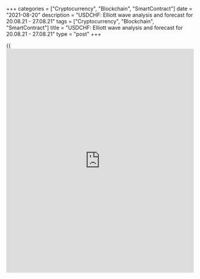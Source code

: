 +++
categories = ["Cryptocurrency", "Blockchain", "SmartContract"]
date = "2021-08-20"
description = "USDCHF: Elliott wave analysis and forecast for 20.08.21 - 27.08.21"
tags = ["Cryptocurrency", "Blockchain", "SmartContract"]
title = "USDCHF: Elliott wave analysis and forecast for 20.08.21 - 27.08.21"
type = "post"
+++

{{<iframe id="large-banner" src="https://www.bounty.group/#slide=2.0" width="100%" height="600" scrolling="no" style="border: 0px solid rgb(216, 221, 230); border-radius: 3px;">}}

2021-08-20

2021-08-20

USDCHF: Elliott wave analysis and forecast for 20.08.21 – 27.08.21Alex
Geuta

 **Main scenario:** consider long positions from corrections above the
level of 0.9096 with a target of 0.9370 – 0.9473.

 **Alternative scenario:** breakout and consolidation below the level of
0.9096 will allow the pair to continue declining to the levels of 0.9016
– 0.8921.

 **Analysis:** Daily chart: presumably, a descending first wave of
larger degree (1) of 5 was formed and an ascending correction is now
developing as second wave (2) of 5. There's wave C of (2) developing on
the H4 chart, with wave i of C formed and a corrective wave ii of C
completed as part of it. The third wave iii of C appears to be forming
on the H1 chart, with wave of smaller degree (i) of iii and wave (ii) of
iii completed, and wave (iii) of iii developing as part of it. If the
presumption is correct, the pair will continue to rise to the levels of
0.9370 – 0.9473. The level of 0.9096 is critical in this scenario. Its
breakout will allow the pair to continue falling to the levels of 0.9016
– 0.8921.

* * *

* * *

## Price chart of USDCHF in real time mode

The content of this article reflects the author’s opinion and does not
necessarily reflect the official position of LiteForex. The material
published on this page is provided for informational purposes only and
should not be considered as the provision of investment advice for the
purposes of Directive 2004/39/EC.

Rate this article:

{{value}}

( {{count}} {{title}} )